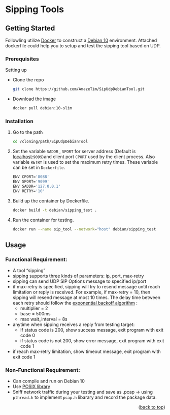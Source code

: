 <!-- GETTING STARTED -->
<a name="readme-top"></a>
# Sipping Tools
## Getting Started

Followling utilize [Docker](https://www.docker.com/) to construct a [Debian 10](https://www.debian.org/releases/index.zh-tw.html) environment. Attached dockerfile could help you to setup and test the sipping tool based on UDP.

### Prerequisites

Setting up
* Clone the repo
  ```sh
  git clone https://github.com/AmazeTim/SipUdpDebianTool.git
  ```
* Download the image
  ```sh
  docker pull debian:10-slim
  ```

### Installation

1. Go to the path
   ```sh
   cd /cloning/path/SipUdpDebianTool
   ```
2. Set the variable `SADDR` , `SPORT` for server address (Default is [localhost](127.0.0.1):`9099`)and client port `CPORT` used by the client process. Also variable `RETRY` is used to set the maximum retry times. These variable can be set in `Dockerfile`.

   ```sh
   ENV CPORT='8088'
   ENV SPORT='9099'
   ENV SADDR='127.0.0.1'
   ENV RETRY='10'
   ```
3. Build up the container by Dockerfile.
   ```sh
   docker build -t debian/sipping_test .
   ```
4. Run the container for testing.
   ```sh
   docker run --name sip_tool --network="host" debian/sipping_test
   ```

<!-- USAGE EXAMPLES -->
## Usage
### Functional Requirement:
* A tool “sipping” 
* sipping supports three kinds of parameters: ip, port, max-retry 
* sipping can send UDP SIP Options message to specified ip/port 
* if max-retry is specified, sipping will try to resend message until reach limitation or reply is received. For example, if max-retry = 10, then sipping will resend message at most 10 times. The delay time between each retry should follow the [exponential backoff algorithm](https://www.baeldung.com/resilience4j-backoff-jitter) :
  * multiplier = 2
  * base = 500ms 
  * max wait_interval = 8s
* anytime when sipping receives a reply from testing target:
  * If status code is 200, show success message, exit program with exit code 0 
  * if status code is not 200, show error message, exit program with exit code 1
* if reach max-retry limitation, show timeout message, exit program with exit code 1
### Non-Functional Requirement:
* Can compile and run on Debian 10 
* Use [POSIX library](https://zh.wikipedia.org/zh-tw/C_POSIX_library) 
* Sniff network traffic during your testing and save as .pcap -> using  `pthread.h` to implement `pcap.h` libarary and record the package data.
<p align="right">(<a href="#readme-top">back to top</a>)</p>